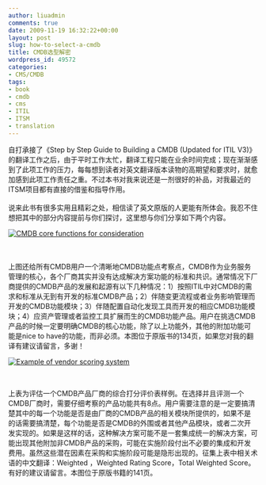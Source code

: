 ```yaml
---
author: liuadmin
comments: true
date: 2009-11-19 16:32:22+00:00
layout: post
slug: how-to-select-a-cmdb
title: CMDB选型解密
wordpress_id: 49572
categories:
- CMS/CMDB
tags:
- book
- cmdb
- cms
- ITIL
- ITSM
- translation
---
```


自打承接了《Step by Step Guide to Building a CMDB (Updated for ITIL V3)》的翻译工作之后，由于平时工作太忙，翻译工程只能在业余时间完成；现在渐渐感到了此项工作的压力，每每想到读者对英文翻译版本读物的高期望和要求时，就愈加感到此项工作责任之重。不过本书对我来说还是一剂很好的补品，对我最近的ITSM项目都有直接的借鉴和指导作用。<br /><br />说来此书有很多实用且精彩之处，相信读了英文原版的人更能有所体会。我忍不住想把其中的部分内容提前与你们探讨，这里想与你们分享如下两个内容。<br />

[![CMDB core functions for consideration](http://farm3.static.flickr.com/2604/4117747508_d3d109c936.jpg)](http://www.flickr.com/photos/liuzheng/4117747508/)

<br /><br />上图还给所有CMDB用户一个清晰地CMDB功能点考察点，CMDB作为业务服务管理的核心，各个厂商其实并没有达成解决方案功能的标准和共识。通常情况下厂商提供的CMDB产品的发展和起源有以下几种情况：1）按照ITIL中对CMDB的需求和标准从无到有开发的标准CMDB产品；2）伴随变更流程或者业务影响管理而开发的CMDB功能模块；3）伴随配置自动化发现工具而开发的相应CMDB功能模块；4）应资产管理或者监控工具扩展而生的CMDB功能产品。用户在挑选CMDB产品的时候一定要明确CMDB的核心功能，除了以上功能外，其他的附加功能可能是nice to have的功能，而非必须。本图位于原版书的134页，如果您对我的翻译有建议请留言，多谢！<br />

[![Example of vendor scoring system](http://farm3.static.flickr.com/2639/4117761602_c0bd1ffe63.jpg)](http://www.flickr.com/photos/liuzheng/4117761602/)

<br />

上表为评估一个CMDB产品厂商的综合打分评价表样例。在选择并且评测一个CMDB厂商时，需要仔细考察的产品功能共有8点。用户需要注意的是一定要搞清楚其中的每一个功能是否是由厂商的CMDB产品的相关模块所提供的，如果不是的话需要搞清楚，每个功能是否是CMDB的外围或者其他产品模块，或者二次开发实现的。如果是这样的话，这种解决方案可能不是一套集成统一的解决方案，可能出现其他附加非CMDB产品的采购，可能在实施阶段付出不必要的集成和开发费用。虽然这些潜在因素在采购和实施阶段可能是隐形出现的。征集上表中相关术语的中文翻译：Weighted ，Weighted Rating Score，Total Weighted Score。有好的建议请留言。本图位于原版书籍的141页。
